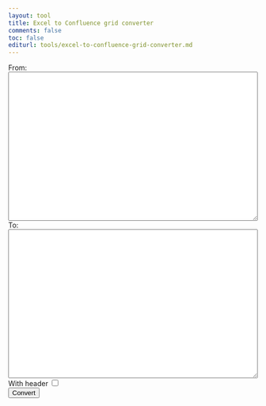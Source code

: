 ```yaml
---
layout: tool
title: Excel to Confluence grid converter
comments: false
toc: false
editurl: tools/excel-to-confluence-grid-converter.md
---
```


<div>
  <label>From:</label>
  <textarea id="from"></textarea>
</div>
<div>
  <label>To:</label>
  <textarea id="to"></textarea>
</div>
<div>
  <label>With header</label>
  <input type="checkbox" id="includeHeader">
</div>
<div>
  <button id="convert">Convert</button>
</div>

<script type="text/javascript">
  function convert(input, includeHeader) {
    var rows = input.split('\n');
    var out = rows.map(function(row, index) {
    	var separator = includeHeader && index === 0 ? '||' : '|'
      return separator + row.replace(/\t/g, separator) + separator;
    });
    return out.join('\n');
  }

  $('#convert').click(function() {
      var input = $('#from').val(),
        includeHeader = $('#includeHeader').is(':checked');
      $('#to').val(convert(input, includeHeader));
      console.log("inc", includeHeader);
    }
  )

</script>

<style>
  #from, #to{
    width: 100%;
    min-height: 300px;
  }
</style>
